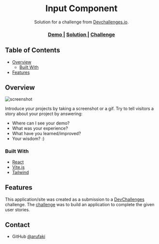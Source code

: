 <!-- Please update value in the {}  -->

<h1 align="center">Input Component</h1>

<div align="center">
   Solution for a challenge from  <a href="https://devchallenges.io/challenges/ohgVTyJCbm5OZyTB2gNY" target="_blank">Devchallenges.io</a>.
</div>

<div align="center">
  <h3>
    <a href="https://input-component-lilac.vercel.app/">
      Demo
    </a>
    <span> | </span>
    <a href="https://devchallenges.io/solutions/QYR2WpW3VyOcCNFMaMbL">
      Solution
    </a>
    <span> | </span>
    <a href="https://devchallenges.io/challenges/TSqutYM4c5WtluM7QzGp">
      Challenge
    </a>
  </h3>
</div>

<!-- TABLE OF CONTENTS -->

## Table of Contents

- [Overview](#overview)
  - [Built With](#built-with)
- [Features](#features)

<!-- OVERVIEW -->

## Overview

![screenshot]()

Introduce your projects by taking a screenshot or a gif. Try to tell visitors a story about your project by answering:

- Where can I see your demo?
- What was your experience?
- What have you learned/improved?
- Your wisdom? :)

### Built With

<!-- This section should list any major frameworks that you built your project using. Here are a few examples.-->

- [React](https://reactjs.org/)
- [Vite.js](https://vitejs.dev/)
- [Tailwind](https://tailwindcss.com/)

## Features

<!-- List the features of your application or follow the template. Don't share the figma file here :) -->

This application/site was created as a submission to a [DevChallenges](https://devchallenges.io/challenges) challenge. The [challenge](https://devchallenges.io/challenges/TSqutYM4c5WtluM7QzGp) was to build an application to complete the given user stories.

## Contact

- GitHub [@arufaki](https://github.com/arufaki)
